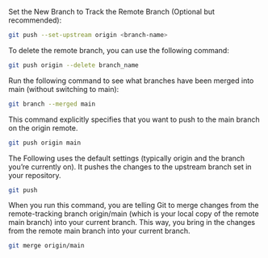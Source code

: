 Set the New Branch to Track the Remote Branch (Optional but recommended):
```bash
git push --set-upstream origin <branch-name>
```

To delete the remote branch, you can use the following command:
```bash
git push origin --delete branch_name
```

Run the following command to see what branches have been merged into main (without switching to main):
```bash
git branch --merged main
```

This command explicitly specifies that you want to push to the main branch on the origin remote.
```bash
git push origin main
```

The Following uses the default settings (typically origin and the branch you’re currently on). It pushes the changes to the upstream branch set in your repository.
```bash
git push
```

When you run this command, you are telling Git to merge changes from the remote-tracking branch origin/main (which is your local copy of the remote main branch) into your current branch. This way, you bring in the changes from the remote main branch into your current branch.
```bash
git merge origin/main
```
